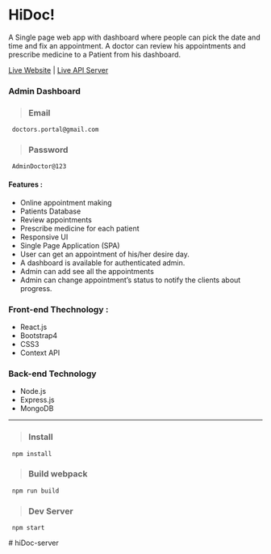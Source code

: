 # HiDoc!

A Single page web app with dashboard  where people can pick the date and time and fix an appointment. A doctor can review his appointments and prescribe medicine to a Patient from his dashboard.

[Live Website](https://online-doctors-portal.web.app/) | [Live API Server](https://online-doctors-portal.herokuapp.com/)

### Admin Dashboard

> ### Email
``` 
 doctors.portal@gmail.com
```
> ### Password
``` 
 AdminDoctor@123
```

#### Features :
* Online appointment making
* Patients Database
* Review appointments
* Prescribe medicine for each patient
* Responsive UI
* Single Page Application (SPA)
* User can get an appointment of his/her desire day.
* A dashboard is available for authenticated admin.
* Admin can add see all the appointments
* Admin can change appointment’s status to notify the clients about progress.

### Front-end Thechnology : 
* React.js
* Bootstrap4
* CSS3
* Context API

### Back-end Technology
* Node.js
* Express.js
* MongoDB

<hr>

> ### Install
``` 
 npm install
```
> ### Build webpack
``` 
 npm run build
```
> ### Dev Server

``` 
 npm start
```
#   h i D o c - s e r v e r  
 